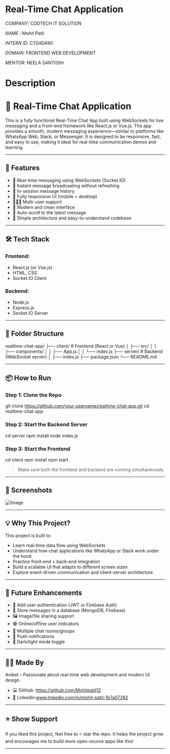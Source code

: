 # Real-Time Chat Application

*COMPANY*: CODTECH IT SOLUTION

*NAME* : Mohit Patil

*INTERN ID*: CT04DA90

*DOMAIN*: FRONTEND WEB DEVELOPMENT

*MENTOR*: NEELA SANTOSH

# Description

# 💬 Real-Time Chat Application

This is a fully functional Real-Time Chat App built using WebSockets for live messaging and a front-end framework like React.js or Vue.js. The app provides a smooth, modern messaging experience—similar to platforms like WhatsApp Web, Slack, or Messenger. It is designed to be responsive, fast, and easy to use, making it ideal for real-time communication demos and learning.

---

## 🚀 Features

- 📡 Real-time messaging using WebSockets (Socket.IO)
- 💬 Instant message broadcasting without refreshing
- 🧠 In-session message history
- 📱 Fully responsive UI (mobile + desktop)
- 🧑‍🤝‍🧑 Multi-user support
- 🎨 Modern and clean interface
- 🔔 Auto-scroll to the latest message
- 🧩 Simple architecture and easy-to-understand codebase

---

## 🛠 Tech Stack

### Frontend:
- React.js (or Vue.js)
- HTML, CSS
- Socket.IO Client

### Backend:
- Node.js
- Express.js
- Socket.IO Server

---

## 📁 Folder Structure

realtime-chat-app/
├── client/         # Frontend (React or Vue)
│   ├── src/
│   │   ├── components/
│   │   ├── App.js
│   │   └── index.js
├── server/         # Backend (WebSocket server)
│   ├── index.js
├── package.json
└── README.md

---

## 📦 How to Run

### Step 1: Clone the Repo

git clone https://github.com/your-username/realtime-chat-app.git
cd realtime-chat-app

### Step 2: Start the Backend Server

cd server
npm install
node index.js

### Step 3: Start the Frontend

cd client
npm install
npm start

> Make sure both the frontend and backend are running simultaneously.

---

## 📸 Screenshots

![Image](https://github.com/user-attachments/assets/e3faf7ba-35ca-462c-ba7c-02f8636e83a8)

---

## 💡 Why This Project?

This project is built to:

- Learn real-time data flow using WebSockets
- Understand how chat applications like WhatsApp or Slack work under the hood
- Practice front-end + back-end integration
- Build a scalable UI that adapts to different screen sizes
- Explore event-driven communication and client-server architecture

---

## 🧠 Future Enhancements

- 🔐 Add user authentication (JWT or Firebase Auth)
- 💾 Store messages in a database (MongoDB, Firebase)
- 🖼 Image/file sharing support
- 🟢 Online/offline user indicators
- 🧵 Multiple chat rooms/groups
- 🔔 Push notifications
- 🌙 Dark/light mode toggle

---

## 🙋‍♂️ Made By

Aniket – Passionate about real-time web development and modern UI design.

- 💻 GitHub: https://github.com/Mohitpatil12
- 🔗 LinkedIn:www.linkedin.com/in/mohit-patil-1b7a07262

---

## ⭐️ Show Support

If you liked this project, feel free to ⭐️ star the repo. It helps the project grow and encourages me to build more open-source apps like this!

---
